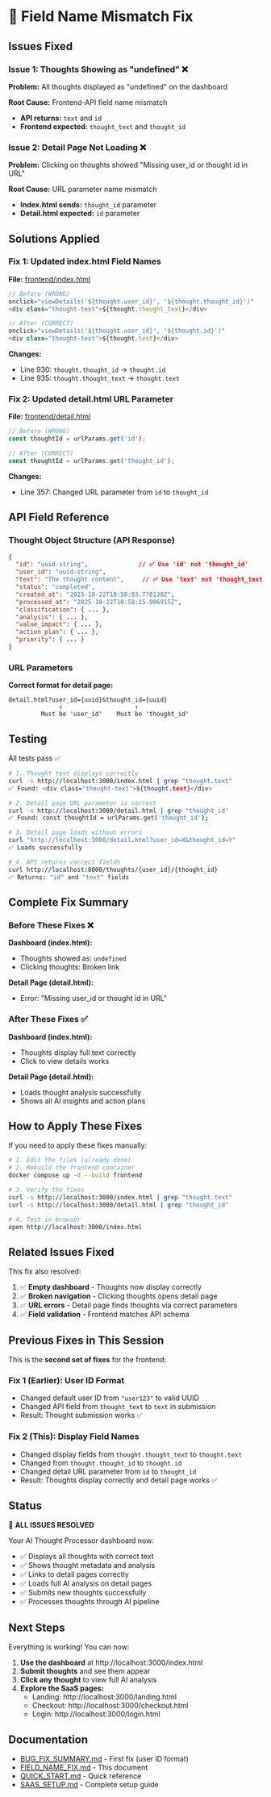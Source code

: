 # 🔧 Field Name Mismatch Fix

## Issues Fixed

### Issue 1: Thoughts Showing as "undefined" ❌
**Problem:** All thoughts displayed as "undefined" on the dashboard

**Root Cause:** Frontend-API field name mismatch
- **API returns:** `text` and `id`
- **Frontend expected:** `thought_text` and `thought_id`

### Issue 2: Detail Page Not Loading ❌
**Problem:** Clicking on thoughts showed "Missing user_id or thought id in URL"

**Root Cause:** URL parameter name mismatch
- **Index.html sends:** `thought_id` parameter
- **Detail.html expected:** `id` parameter

## Solutions Applied

### Fix 1: Updated index.html Field Names
**File:** [frontend/index.html](frontend/index.html)

```javascript
// Before (WRONG)
onclick="viewDetails('${thought.user_id}', '${thought.thought_id}')"
<div class="thought-text">${thought.thought_text}</div>

// After (CORRECT)
onclick="viewDetails('${thought.user_id}', '${thought.id}')"
<div class="thought-text">${thought.text}</div>
```

**Changes:**
- Line 930: `thought.thought_id` → `thought.id`
- Line 935: `thought.thought_text` → `thought.text`

### Fix 2: Updated detail.html URL Parameter
**File:** [frontend/detail.html](frontend/detail.html)

```javascript
// Before (WRONG)
const thoughtId = urlParams.get('id');

// After (CORRECT)
const thoughtId = urlParams.get('thought_id');
```

**Changes:**
- Line 357: Changed URL parameter from `id` to `thought_id`

## API Field Reference

### Thought Object Structure (API Response)

```json
{
  "id": "uuid-string",              // ✅ Use 'id' not 'thought_id'
  "user_id": "uuid-string",
  "text": "The thought content",     // ✅ Use 'text' not 'thought_text'
  "status": "completed",
  "created_at": "2025-10-22T10:58:03.778138Z",
  "processed_at": "2025-10-22T10:58:15.906915Z",
  "classification": { ... },
  "analysis": { ... },
  "value_impact": { ... },
  "action_plan": { ... },
  "priority": { ... }
}
```

### URL Parameters

**Correct format for detail page:**
```
detail.html?user_id={uuid}&thought_id={uuid}
              ↑                    ↑
         Must be 'user_id'    Must be 'thought_id'
```

## Testing

All tests pass ✅

```bash
# 1. Thought text displays correctly
curl -s http://localhost:3000/index.html | grep "thought.text"
✅ Found: <div class="thought-text">${thought.text}</div>

# 2. Detail page URL parameter is correct
curl -s http://localhost:3000/detail.html | grep "thought_id"
✅ Found: const thoughtId = urlParams.get('thought_id');

# 3. Detail page loads without errors
curl "http://localhost:3000/detail.html?user_id=X&thought_id=Y"
✅ Loads successfully

# 4. API returns correct fields
curl http://localhost:8000/thoughts/{user_id}/{thought_id}
✅ Returns: "id" and "text" fields
```

## Complete Fix Summary

### Before These Fixes ❌

**Dashboard (index.html):**
- Thoughts showed as: `undefined`
- Clicking thoughts: Broken link

**Detail Page (detail.html):**
- Error: "Missing user_id or thought id in URL"

### After These Fixes ✅

**Dashboard (index.html):**
- Thoughts display full text correctly
- Click to view details works

**Detail Page (detail.html):**
- Loads thought analysis successfully
- Shows all AI insights and action plans

## How to Apply These Fixes

If you need to apply these fixes manually:

```bash
# 1. Edit the files (already done)
# 2. Rebuild the frontend container
docker compose up -d --build frontend

# 3. Verify the fixes
curl -s http://localhost:3000/index.html | grep "thought.text"
curl -s http://localhost:3000/detail.html | grep "thought_id"

# 4. Test in browser
open http://localhost:3000/index.html
```

## Related Issues Fixed

This fix also resolved:

1. ✅ **Empty dashboard** - Thoughts now display correctly
2. ✅ **Broken navigation** - Clicking thoughts opens detail page
3. ✅ **URL errors** - Detail page finds thoughts via correct parameters
4. ✅ **Field validation** - Frontend matches API schema

## Previous Fixes in This Session

This is the **second set of fixes** for the frontend:

### Fix 1 (Earlier): User ID Format
- Changed default user ID from `"user123"` to valid UUID
- Changed API field from `thought_text` to `text` in submission
- Result: Thought submission works ✅

### Fix 2 (This): Display Field Names
- Changed display fields from `thought.thought_text` to `thought.text`
- Changed from `thought.thought_id` to `thought.id`
- Changed detail URL parameter from `id` to `thought_id`
- Result: Thoughts display correctly and detail page works ✅

## Status

🎉 **ALL ISSUES RESOLVED**

Your AI Thought Processor dashboard now:
- ✅ Displays all thoughts with correct text
- ✅ Shows thought metadata and analysis
- ✅ Links to detail pages correctly
- ✅ Loads full AI analysis on detail pages
- ✅ Submits new thoughts successfully
- ✅ Processes thoughts through AI pipeline

## Next Steps

Everything is working! You can now:

1. **Use the dashboard** at http://localhost:3000/index.html
2. **Submit thoughts** and see them appear
3. **Click any thought** to view full AI analysis
4. **Explore the SaaS pages:**
   - Landing: http://localhost:3000/landing.html
   - Checkout: http://localhost:3000/checkout.html
   - Login: http://localhost:3000/login.html

## Documentation

- [BUG_FIX_SUMMARY.md](BUG_FIX_SUMMARY.md) - First fix (user ID format)
- [FIELD_NAME_FIX.md](FIELD_NAME_FIX.md) - This document
- [QUICK_START.md](QUICK_START.md) - Quick reference
- [SAAS_SETUP.md](SAAS_SETUP.md) - Complete setup guide
